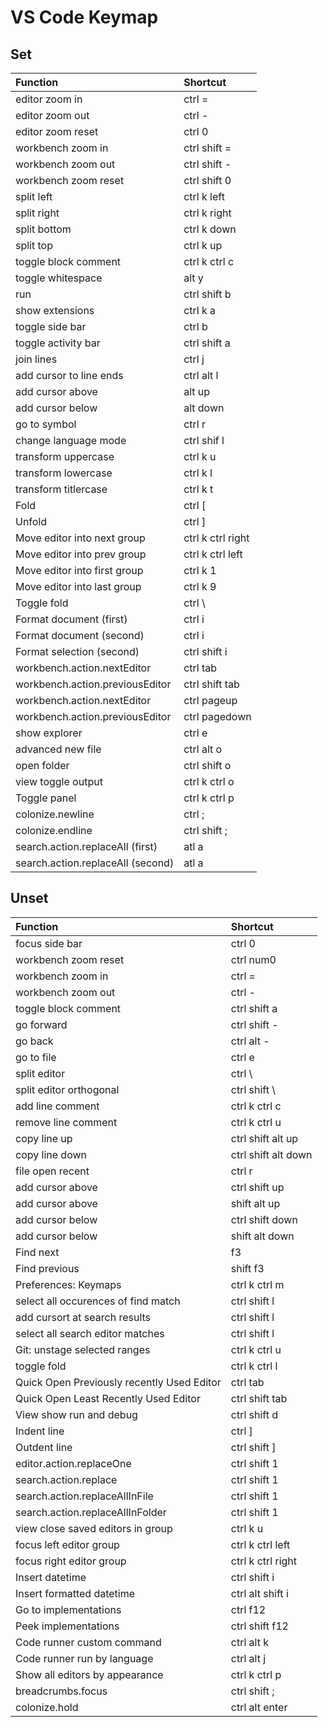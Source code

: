 # VS Code Keymap
## Set
| Function | Shortcut |
| :- | :- |
| editor zoom in | ctrl = |
| editor zoom out | ctrl - |
| editor zoom reset | ctrl 0 |
| workbench zoom in | ctrl shift = |
| workbench zoom out | ctrl shift - |
| workbench zoom reset | ctrl shift 0 |
| split left | ctrl k left |
| split right | ctrl k right |
| split bottom | ctrl k down |
| split top | ctrl k up |
| toggle block comment | ctrl k ctrl c |
| toggle whitespace | alt y |
| run | ctrl shift b |
| show extensions | ctrl k a |
| toggle side bar | ctrl b |
| toggle activity bar | ctrl shift a |
| join lines | ctrl j |
| add cursor to line ends | ctrl alt l |
| add cursor above | alt up |
| add cursor below | alt down |
| go to symbol | ctrl r |
| change language mode | ctrl shif l |
| transform uppercase | ctrl k u |
| transform lowercase | ctrl k l |
| transform titlercase | ctrl k t |
| Fold | ctrl [ |
| Unfold | ctrl ] |
| Move editor into next group | ctrl k ctrl right |
| Move editor into prev group | ctrl k ctrl left |
| Move editor into first group | ctrl k 1 |
| Move editor into last group | ctrl k 9 |
| Toggle fold | ctrl \ |
| Format document (first) | ctrl i |
| Format document (second) | ctrl i |
| Format selection (second) | ctrl shift i |
| workbench.action.nextEditor | ctrl tab |
| workbench.action.previousEditor | ctrl shift tab |
| workbench.action.nextEditor | ctrl pageup |
| workbench.action.previousEditor | ctrl pagedown |
| show explorer | ctrl e |
| advanced new file | ctrl alt o |
| open folder | ctrl shift o |
| view toggle output | ctrl k ctrl o |
| Toggle panel | ctrl k ctrl p |
| colonize.newline | ctrl ; |
| colonize.endline | ctrl shift ; |
| search.action.replaceAll (first) | atl a |
| search.action.replaceAll (second) | atl a |


## Unset
| Function | Shortcut |
| :- | :- |
| focus side bar | ctrl 0 |
| workbench zoom reset | ctrl num0 |
| workbench zoom in | ctrl = |
| workbench zoom out | ctrl - |
| toggle block comment | ctrl shift a |
| go forward | ctrl shift - |
| go back | ctrl alt - |
| go to file | ctrl e |
| split editor | ctrl \ |
| split editor orthogonal | ctrl shift \ |
| add line comment | ctrl k ctrl c |
| remove line comment | ctrl k ctrl u |
| copy line up | ctrl shift alt up |
| copy line down | ctrl shift alt down |
| file open recent | ctrl r |
| add cursor above | ctrl shift up |
| add cursor above | shift alt up |
| add cursor below | ctrl shift down |
| add cursor below | shift alt down |
| Find next | f3 |
| Find previous | shift f3 |
| Preferences: Keymaps | ctrl k ctrl m |
| select all occurences of find match | ctrl shift l |
| add cursort at search results | ctrl shift l |
| select all search editor matches | ctrl shift l |
| Git: unstage selected ranges | ctrl k ctrl u |
| toggle fold | ctrl k ctrl l |
| Quick Open Previously recently Used Editor | ctrl tab |
| Quick Open Least Recently Used Editor | ctrl shift tab |
| View show run and debug | ctrl shift d |
| Indent line | ctrl ] |
| Outdent line | ctrl shift ] |
| editor.action.replaceOne | ctrl shift 1 |
| search.action.replace | ctrl shift 1 |
| search.action.replaceAllInFile | ctrl shift 1 |
| search.action.replaceAllInFolder | ctrl shift 1 |
| view close saved editors in group | ctrl k u |
| focus left editor group | ctrl k ctrl left |
| focus right editor group | ctrl k ctrl right |
| Insert datetime | ctrl shift i |
| Insert formatted datetime | ctrl alt shift i |
| Go to implementations | ctrl f12 |
| Peek implementations | ctrl shift f12 |
| Code runner custom command | ctrl alt k |
| Code runner run by language | ctrl alt j |
| Show all editors by appearance | ctrl k ctrl p |
| breadcrumbs.focus | ctrl shift ; |
| colonize.hold | ctrl alt enter |